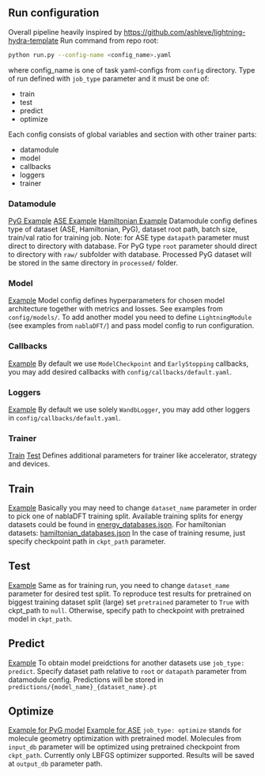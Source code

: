 ## Run configuration
Overall pipeline heavily inspired by https://github.com/ashleve/lightning-hydra-template
Run command from repo root:
```bash
python run.py --config-name <config_name>.yaml
```
where config_name is one of task yaml-configs from `config` directory.
Type of run defined with `job_type` parameter and it must be one of:
- train
- test
- predict
- optimize

Each config consists of global variables and section with other trainer parts:
- datamodule
- model
- callbacks
- loggers
- trainer

### Datamodule
[PyG Example](../config/datamodule/nablaDFT_pyg.yaml)
[ASE Example](../config/datamodule/nablaDFT_ase.yaml)
[Hamiltonian Example](../config/datamodule/nablaDFT_hamiltonian.yaml)
Datamodule config defines type of dataset (ASE, Hamiltonian, PyG), dataset root path, batch size, train/val ratio for training job.
Note: for ASE type `datapath` parameter must direct to directory with database. For PyG type `root` parameter should direct to directory
with `raw/` subfolder with database. Processed PyG dataset will be stored in the same directory in `processed/` folder.

### Model
[Example](../config/model/gemnet-oc.yaml)
Model config defines hyperparameters for chosen model architecture together with metrics and losses. See examples from `config/models/`.
To add another model you need to define `LightningModule` (see examples from `nablaDFT/`) and pass model config to run configuration.

### Callbacks
[Example](../config/callbacks/default.yaml)
By default we use `ModelCheckpoint` and `EarlyStopping` callbacks, you may add desired callbacks with `config/callbacks/default.yaml`.

### Loggers
[Example](../config/loggers/wandb.yaml)
By default we use solely `WandbLogger`, you may add other loggers in `config/callbacks/default.yaml`.

### Trainer
[Train](../config/trainer/train.yaml)
[Test](../config/trainer/test.yaml)
Defines additional parameters for trainer like accelerator, strategy and devices.

## Train

[Example](../config/gemnet-oc.yaml)
Basically you may need to change `dataset_name` parameter in order to pick one of nablaDFT training split.
Available training splits for energy datasets could be found in [energy_databases.json](./links/energy_databases.json).
For hamiltonian datasets: [hamiltonian_databases.json](./links/hamiltonian_databases.json)
In the case of training resume, just specify checkpoint path in `ckpt_path` parameter.

## Test

[Example](../config/gemnet-oc_test.yaml)
Same as for training run, you need to change `dataset_name` parameter for desired test split.
To reproduce test results for pretrained on biggest training dataset split (large) set `pretrained` parameter to `True` with ckpt_path to `null`. Otherwise, specify path to checkpoint with pretrained model in `ckpt_path`.

## Predict

[Example](../config/gemnet-oc_predict.yaml)
To obtain model preidctions for another datasets use `job_type: predict`. Specify dataset path relative to `root` or `datapath` parameter from datamodule config.
Predictions will be stored in `predictions/{model_name}_{dataset_name}.pt`

## Optimize

[Example for PyG model](../config/gemnet-oc_optim.yaml)
[Example for ASE](../config/schnet_optim.yaml)
`job_type: optimize` stands for molecule geometry optimization with pretrained model.
Molecules from `input_db` parameter will be optimized using pretrained checkpoint from `ckpt_path`.
Currently only LBFGS optimizer supported.
Results will be saved at `output_db` parameter path.

